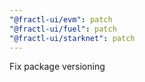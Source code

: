 ```yaml
---
"@fractl-ui/evm": patch
"@fractl-ui/fuel": patch
"@fractl-ui/starknet": patch
---
```


Fix package versioning

